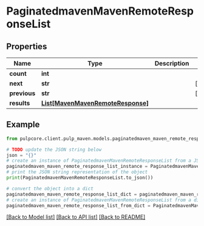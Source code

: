 # PaginatedmavenMavenRemoteResponseList


## Properties

Name | Type | Description | Notes
------------ | ------------- | ------------- | -------------
**count** | **int** |  | 
**next** | **str** |  | [optional] 
**previous** | **str** |  | [optional] 
**results** | [**List[MavenMavenRemoteResponse]**](MavenMavenRemoteResponse.md) |  | 

## Example

```python
from pulpcore.client.pulp_maven.models.paginatedmaven_maven_remote_response_list import PaginatedmavenMavenRemoteResponseList

# TODO update the JSON string below
json = "{}"
# create an instance of PaginatedmavenMavenRemoteResponseList from a JSON string
paginatedmaven_maven_remote_response_list_instance = PaginatedmavenMavenRemoteResponseList.from_json(json)
# print the JSON string representation of the object
print(PaginatedmavenMavenRemoteResponseList.to_json())

# convert the object into a dict
paginatedmaven_maven_remote_response_list_dict = paginatedmaven_maven_remote_response_list_instance.to_dict()
# create an instance of PaginatedmavenMavenRemoteResponseList from a dict
paginatedmaven_maven_remote_response_list_from_dict = PaginatedmavenMavenRemoteResponseList.from_dict(paginatedmaven_maven_remote_response_list_dict)
```
[[Back to Model list]](../README.md#documentation-for-models) [[Back to API list]](../README.md#documentation-for-api-endpoints) [[Back to README]](../README.md)



